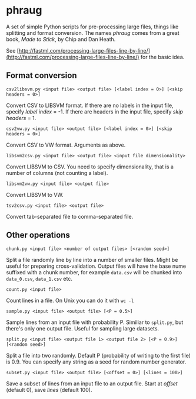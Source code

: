 phraug
======

A set of simple Python scripts for pre-processing large files, things like splitting and format conversion. The names _phraug_ comes from a great book, _Made to Stick_, by Chip and Dan Heath.

See [http://fastml.com/processing-large-files-line-by-line/](http://fastml.com/processing-large-files-line-by-line/) for the basic idea.

Format conversion
-----------------

`csv2libsvm.py <input file> <output file> [<label index = 0>] [<skip headers = 0>]`

Convert CSV to LIBSVM format. If there are no labels in the input file, specify _label index_ = -1. If there are headers in the input file, specify _skip headers_ = 1.


`csv2vw.py <input file> <output file> [<label index = 0>] [<skip headers = 0>]`

Convert CSV to VW format. Arguments as above.


`libsvm2csv.py <input file> <output file> <input file dimensionality>`

Convert LIBSVM to CSV. You need to specify dimensionality, that is a number of columns (not counting a label).


`libsvm2vw.py <input file> <output file>`

Convert LIBSVM to VW.


`tsv2csv.py <input file> <output file>`

Convert tab-separated file to comma-separated file.

Other operations
----------------

`chunk.py <input file> <number of output files> [<random seed>]`

Split a file randomly line by line into a number of smaller files. Might be useful for preparing cross-validation. Output files will have the base nume suffixed with a chunk number, for example `data.csv` will be chunked into `data_0.csv`, `data_1.csv` etc.

`count.py <input file>`

Count lines in a file. On Unix you can do it with `wc -l`

`sample.py <input file> <output file> [<P = 0.5>]`

Sample lines from an input file with probability P. Similiar to `split.py`, but there's only one output file. Useful for sampling large datasets.


`split.py <input file> <output file 1> <output file 2> [<P = 0.9>] [<random seed>]`

Split a file into two randomly. Default P (probability of writing to the first file) is 0.9. You can specify any string as a seed for random number generator.


`subset.py <input file> <output file> [<offset = 0>] [<lines = 100>]`

Save a subset of lines from an input file to an output file. Start at _offset_ (default 0), save _lines_ (default 100).
	
	


